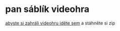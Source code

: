 # pan sáblík videohra

[abyste si zahráli videohru jděte sem](https://github.com/therealrufus/jetpack-bossfight/releases/tag/vibeogame) a stáhněte si zip
